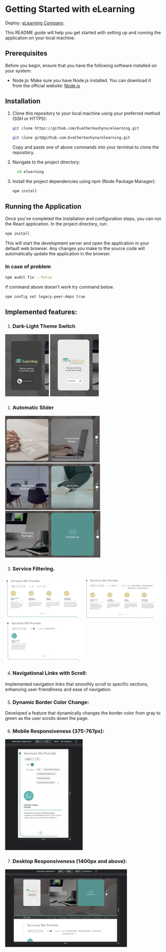 

# Getting Started with eLearning
Deploy: [eLearning Company](https://elearning-sepia-eight.vercel.app/).

This README guide will help you get started with setting up and running the application on your local machine.

## Prerequisites

Before you begin, ensure that you have the following software installed on your system:

- Node.js: Make sure you have Node.js installed. You can download it from the official website: [Node.js](https://nodejs.org/)

## Installation

1. Clone this repository to your local machine using your preferred method (SSH or HTTPS):

   ```bash
   git clone https://github.com/EvaCherkashyna/elearning.git
   ```
   ```bash
   git clone git@github.com:EvaCherkashyna/elearning.git
   ```
   Copy and paste one of above commands into your terminal to clone the repository.

2. Navigate to the project directory:
  
    ```bash
      cd elearning
    ```

3. Install the project dependencies using npm (Node Package Manager):
   
    ```bash
    npm install
    ```

## Running the Application

Once you've completed the installation and configuration steps, you can run the React application. In the project directory, run:

  ```bash
  npm install
  ```
    
This will start the development server and open the application in your default web browser. Any changes you make to the source code will automatically update the application in the browser.


### In case of problem

  ```bash
  npm audit fix --force
  ```

if command above doesn't work try command below.

```bash
npm config set legacy-peer-deps true 
```


## Implemented features:

1. ### Dark-Light Theme Switch
  
  <img height="200px" src="src/readmeFor/dark.png"/>
  <img height="200px" src="src/readmeFor/light.png"/>

1. ### Automatic Slider 
   
 <img height="150px" src="src/readmeFor/slider1.png"/>
  <img height="150px" src="src/readmeFor/slider2.png"/>
  <img height="150px" src="src/readmeFor/slider3.png"/>

3. ### Service Filtering.
 <img width="250px" src="src/readmeFor/serviceNone.png"/>
  <img width="250px" src="src/readmeFor/serviceAll.png"/>
  <img width="250px" src="src/readmeFor/serviceChoosed.png"/>
  
4. ### Navigational Links with Scroll: 
Implemented navigation links that smoothly scroll to specific sections, enhancing user-friendliness and ease of navigation.

5. ### Dynamic Border Color Change: 
Developed a feature that dynamically changes the border color from gray to green as the user scrolls down the page.

6. ### Mobile Responsiveness (375-767px): 

  <img width="250px" src="src/readmeFor/mobile.png"/>

7. ### Desktop Responsiveness (1400px and above): 
  <img height="250px" src="src/readmeFor/desktop.png"/>